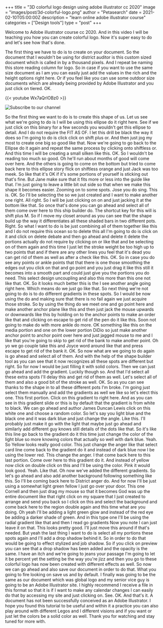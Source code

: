 +++
title = "3D colorful logo design using adobe illustrator cc 2020"
image = "images/post/3d-colorful-logo.png"
author = "Petasearch"
date = 2021-02-10T05:00:00Z
description = "learn online adobe illustrator course"
categories = ["Design tools"]
type = "post"
+++


Welcome to Adobe illustrator course cc 2020. And in this video I will be teaching you how you can create colorful logo. Now it's super easy to do and let's see how that's done.

The first thing we have to do is to create on your document. So the document that I wouldn't be using for district auditor is this custom sized document which is called in by a thousand pixels. And I repeat be naming this store reading column for logo. So in case if you want to use the same size document as I am you can easily just add the values in the rich and the height options right here. Or if you feel like you can use some outdoor size documents which are already being provided by Adobe Illustrator and you just click on tiered. OK. 



{{< youtube Wx7aQrIOBz0 >}}

![Subscribe to our channel](/images/youtube-subs.gif)


So the first thing we want to do is to create this shape of us. Let us see what we're going to do is I will be using this ellipse do it right here. See if we just click on this binary for a few seconds you wouldn't get this ellipse to detail. And I do not require the FIT AS OF. I let this drill be black the way it does so I'm going to do is click click on shift plus or. And then just jog my most to create one big so good like that. Now we're going to go back to the Ellipse do it again and repeat the same process by clicking onto shiftless or. And this time I will be creating a small silken like this. OK. So I wouldn't be reading too much so good. Oh he'll run about months of good will come over here. And the others is going to come on the bottom but tried to come back here to this ellipse story flick on shiftless orange and just Jack was too meek. So like that it's OK if it's some portions of yourself is sticking out that's fine. But Jane make sure that it fits more or less into the guide like that. I'm just going to leave a little bit out side so that when we make this shape it becomes easier. Zooming on to some spots. Jose you do sing. This is. OK. So I'll be selecting the so we just created and I want to make another one right. All right. So I will be just clicking on on and just jacking it at the bottom like that. So once that's done you can go ahead and select all of them come over here to this ship builder do. The shortcut key for this will is shift plus M. So if I move my closet around as you can see that the shape build up the way it differentiates all these shaded bars in two different pots. Right. So what I want to do is be just combining all of them together like this and I do not require this ocean so to delete this all I'm going to do is click on it and click on delete debate and then go ahead and delete it delete the portions actually do not require by clicking on or like that and be selecting on of them again and this time I just let the stroke weight be too high up to two points that and if there are any other lines you feel that it's dead you can get rid of them as well as after a check like this. OK. So in case you do see any points or ankle points that that there is one those smoothing the edges out you click on that and go point and you just drag it like this still it becomes into a smooth part and could just give you the portions you do need. This select design uncoupling and also this more than this one not like that. OK. So it looks much better this is the I see another angle going right here. Which means do we just go like that. So next thing we're not going to do is to do different gradients in these spots. So I would be now using the do and making sure that there is no fail again we just acquire those stroke. So by using the thing do we meet one and go point here and make another anchor plane like this and then just jack the mouse upwards or downwards like this by holding on to the anchor points to make an order like that and clicking on escape to get rid of the pen do it like this. Soon not going to make do with more ankle do more. OK something like this on the media portion and one on the lower portion DiDio so just make another anchor point to anchor point over here and just jagged mouse to me and I like that you're going to skip to get rid of the bank to make another point. Oh yo we go couple take this and Joyce word around like that and press escape to get rid of the bank it. OK. So now what are we going to do again is go ahead and select all of them. And with the help of the shape builder tool as you can see that it now recognizes all these spots are different but right. So for now I would be just filling it with solid colors. Then we can just go ahead and add the gradient. Luckily though so. And that I'd select all these extra spots I'll delay this and get rid of them as well. Let's select all of them and also a good bit of the stroke as well. OK. So as you can see thanks to the shape in to all these different pots I'm broke. I'm going just select them manually and add the gradients as well we like so let's elect this one. This first portion. Click on this gradient to right here. And as you can see in this gradient slide or this is by default that the gradient is from white to black. We can go ahead and author James Duncan Lewis click on this white one and choose a random color. So let's say you light blue and the black one and it was dark blue and just change the angle. Like this. I'll probably just make it go with the light that maybe just go ahead and similarly add different guy knows still details of the dots like that. So it's like this line go back to the gradient do it this time just change the color of the light blue so more knowing colors that actually so well with dark blue. Yeah. So Yellow looks really good color. This just change the anger like that select card line come back to the gradient do it and instead of dark blue now I be using the lower red. This change the anger. I that come back here to this last portion. Come over here to this gradient do it. And instead of yellow now click on double click on this and I'll be using the color. Pink it would look good. Yeah. Like that. Oh now we've added the different gradients. So let's go ahead and also add another background following something like this. So I'll be coming back here to District anger do. And for now I'll be just using a somewhat light green fellow I just go over your door. This one Cornell and then just drag my mouse so that it becomes God was up the entire document like that right click on my square that I just created to arrange and send you back so I click on this and select the background and come back here to the region double again and this time what are you doing. Oh yeah I'll be adding a light green glow and instead of the red eye be adding a darker shade of green. And in this type one I'll be using the radial gradient like that and then I read go gradients Now you note I can just leave it on that. This looks pretty good. I'll just move this around if that's needed. But yeah the last thing I want to do is select all my portions these spots again and I'll add a drop shadow behind it. So in order to do that would be going to effect stylized and job shadow. So if you click on preview you can see that a drop shadow has been added and the opacity is the same. I have an itch and we're going to jeans your passage I'm going to let it be  percent yet the setting be the way you're jizz and then you go to these colorful logo has now been created with different effects as well. So now we can go ahead and also save our document in order to do that. What you going to fire looking on save us and by default. I finally was going to be the same as our document which was global logo and my senior vice guy is going to be an Adobe Illustrator site. I highly recommend I receive a file in this format so that it is if I want to make any calendar changes I can easily do that by accessing my site and just clicking on. See. OK. And that's it. A document has not been successfully conceived as an Adobe Illustrator. I hope you found this tutorial to be useful and within it a practice you can also play around with different Legos and I different visions and if you want or just let the colors be a solid color as well. Thank you for watching and stay tuned for more with.


